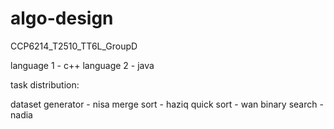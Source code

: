 # algo-design
CCP6214_T2510_TT6L_GroupD

language 1 - c++
language 2 - java

task distribution:

dataset generator - nisa
merge sort - haziq
quick sort - wan
binary search - nadia

